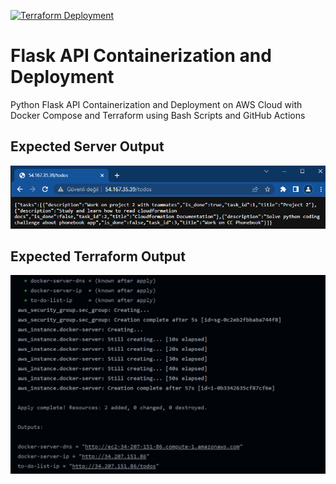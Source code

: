 [![Terraform Deployment](https://github.com/devenes/docker-compose-terraform-bash-api-automation/actions/workflows/terraform.yml/badge.svg)](https://github.com/devenes/docker-compose-terraform-bash-api-automation/actions/workflows/terraform.yml)

# Flask API Containerization and Deployment

Python Flask API Containerization and Deployment on AWS Cloud with Docker Compose and Terraform using Bash Scripts and GitHub Actions

## Expected Server Output

![output](./output.png)

## Expected Terraform Output

![output](./terraform_output.png)
